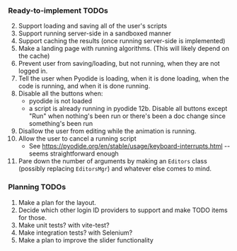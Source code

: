 ### Ready-to-implement TODOs

2. Support loading and saving all of the user's scripts
4. Support running server-side in a sandboxed manner
5. Support caching the results (once running server-side is implemented)
6. Make a landing page with running algorithms.  (This will likely depend on the cache)
7. Prevent user from saving/loading, but not running, when they are not logged in.
10. Tell the user when Pyodide is loading, when it is done loading, when the code is running, and when it is done running.
12. Disable all the buttons when:
    * pyodide is not loaded
    * a script is already running in pyodide
12b. Disable all buttons except "Run" when nothing's been run or there's been a doc change since something's been run
13. Disallow the user from editing while the animation is running.
14. Allow the user to cancel a running script
    * See https://pyodide.org/en/stable/usage/keyboard-interrupts.html -- seems straightforward enough
15. Pare down the number of arguments by making an `Editors` class (possibly replacing `EditorsMgr`) and whatever else comes to mind.

### Planning TODOs
1. Make a plan for the layout.
2. Decide which other login ID providers to support and make TODO items for those.
3. Make unit tests?  with vite-test?
4. Make integration tests?  with Selenium?
5. Make a plan to improve the slider functionality
